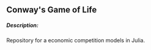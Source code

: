 ## Conway's Game of Life

##### Description:
Repository for a economic competition models in Julia.
